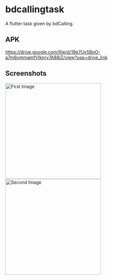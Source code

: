 # bdcallingtask

A flutter task given by bdCalling.

## APK 

https://drive.google.com/file/d/19e7Uv5BpO-a7m6ymmamfVIknrv7A88jZ/view?usp=drive_link 

## Screenshots 

<div>
  <img src="https://drive.google.com/uc?id=1d1NlfRQ-hjXUNN2-8WtdnBAR1eLCeNgZ" alt="First Image" width="300" style="display: inline-block; margin-right: 20;"/>
  <img src="https://drive.google.com/uc?id=1d3DWyH8bOdMHQZVbLLi-x9rOfMmGlzBq" alt="Second Image" width="300" style="display: inline-block;"/>
</div>

